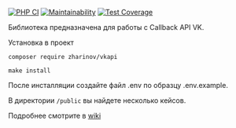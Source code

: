 [![PHP CI](https://github.com/zharinovkv/vkapi/actions/workflows/php.yml/badge.svg)](https://github.com/zharinovkv/vkapi/actions/workflows/php.yml)
[![Maintainability](https://api.codeclimate.com/v1/badges/6cdde879d995c61a4a20/maintainability)](https://codeclimate.com/github/zharinovkv/vkapi/maintainability)
[![Test Coverage](https://api.codeclimate.com/v1/badges/6cdde879d995c61a4a20/test_coverage)](https://codeclimate.com/github/zharinovkv/vkapi/test_coverage)


Библиотека предназначена для работы с Callback API VK.

Установка в проект

`composer require zharinov/vkapi`

`make install`

После инсталляции создайте файл .env по образцу .env.example.

В директории `/public` вы найдете несколько кейсов.

Подробнее смотрите в [wiki](https://github.com/zharinovkv/vkapi/wiki)

